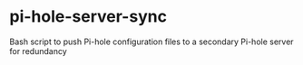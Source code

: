 # pi-hole-server-sync
Bash script to push Pi-hole configuration files to a secondary Pi-hole server for redundancy
